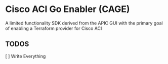 # Cisco ACI Go Enabler (CAGE)

A limited functionality SDK derived from the APIC GUI with the primary goal of enabling a Terraform provider for Cisco ACI

## TODOS
[ ] Write Everything
